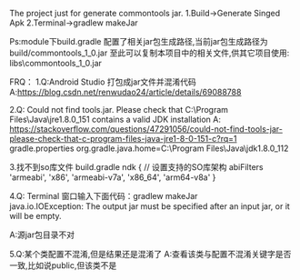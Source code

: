 The project just for generate commontools jar.
1.Build->Generate Singed Apk 
2.Terminal->gradlew makeJar

Ps:module下build.gradle 配置了相关jar包生成路径,当前jar包生成路径为 build/commontools_1_0.jar
至此可以复制本项目中的相关文件,供其它项目使用:
libs\commontools_1_0.jar


FRQ：
1.Q:Android Studio 打包成jar文件并混淆代码 
  A:https://blog.csdn.net/renwudao24/article/details/69088788

2.Q: Could not find tools.jar. Please check that C:\Program Files\Java\jre1.8.0_151 contains a valid JDK installation
  A: https://stackoverflow.com/questions/47291056/could-not-find-tools-jar-please-check-that-c-program-files-java-jre1-8-0-151-c?rq=1
    gradle.properties
	org.gradle.java.home=C\:\\Program Files\\Java\\jdk1.8.0_112

3.找不到so库文件
build.gradle
   ndk {
            // 设置支持的SO库架构
            abiFilters 'armeabi', 'x86', 'armeabi-v7a', 'x86_64', 'arm64-v8a'
   }
		
4.Q: Terminal 窗口输入下面代码：gradlew makeJar		
     java.io.IOException: The output jar  must be specified after an input jar, or it will be empty.

  A:源jar包目录不对
  
5.Q:某个类配置不混淆,但是结果还是混淆了
  A:查看该类与配置不混淆关键字是否一致,比如说public,但该类不是
